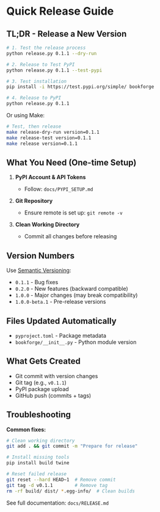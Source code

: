 # Quick Release Guide

## TL;DR - Release a New Version

```bash
# 1. Test the release process
python release.py 0.1.1 --dry-run

# 2. Release to Test PyPI
python release.py 0.1.1 --test-pypi

# 3. Test installation
pip install -i https://test.pypi.org/simple/ bookforge

# 4. Release to PyPI
python release.py 0.1.1
```

Or using Make:

```bash
# Test, then release
make release-dry-run version=0.1.1
make release-test version=0.1.1  
make release version=0.1.1
```

## What You Need (One-time Setup)

1. **PyPI Account & API Tokens**
   - Follow: `docs/PYPI_SETUP.md`

2. **Git Repository**
   - Ensure remote is set up: `git remote -v`

3. **Clean Working Directory**
   - Commit all changes before releasing

## Version Numbers

Use [Semantic Versioning](https://semver.org/):
- `0.1.1` - Bug fixes
- `0.2.0` - New features (backward compatible)  
- `1.0.0` - Major changes (may break compatibility)
- `1.0.0-beta.1` - Pre-release versions

## Files Updated Automatically

- `pyproject.toml` - Package metadata
- `bookforge/__init__.py` - Python module version

## What Gets Created

- Git commit with version changes
- Git tag (e.g., `v0.1.1`)
- PyPI package upload
- GitHub push (commits + tags)

## Troubleshooting

**Common fixes:**
```bash
# Clean working directory
git add . && git commit -m "Prepare for release"

# Install missing tools
pip install build twine

# Reset failed release
git reset --hard HEAD~1  # Remove commit
git tag -d v0.1.1        # Remove tag
rm -rf build/ dist/ *.egg-info/  # Clean builds
```

See full documentation: `docs/RELEASE.md`